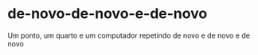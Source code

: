 # de-novo-de-novo-e-de-novo
Um ponto, um quarto e um computador repetindo de novo e de novo e de novo 
